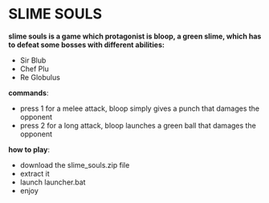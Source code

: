 # SLIME SOULS

**slime souls is a game which protagonist is bloop, a green slime, which has to defeat some bosses with different abilities:**
- Sir Blub
- Chef Plu
- Re Globulus

**commands**:
- press 1 for a melee attack, bloop simply gives a punch that damages the opponent
- press 2 for a long attack, bloop launches a green ball that damages the opponent

**how to play**:
- download the slime_souls.zip file
- extract it
- launch launcher.bat
- enjoy
